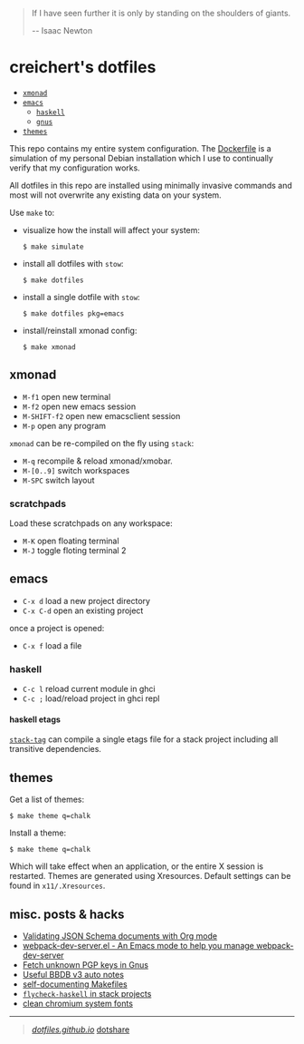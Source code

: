 
> If I have seen further it is only by standing on the shoulders of giants.
>
> -- Isaac Newton

# creichert's dotfiles

- [`xmonad`](#xmonad)
- [`emacs`](#emacs)
  - [`haskell`](#haskell)
  - [`gnus`](#gnus)
- [`themes`](#themes)

This repo contains my entire system configuration. The
[Dockerfile](.circleci/config/Dockerfile) is a simulation of my personal Debian
installation which I use to continually verify that my configuration works.

All dotfiles in this repo are installed using minimally invasive commands and
most will not overwrite any existing data on your system.

Use `make` to:

- visualize how the install will affect your system:

      $ make simulate

- install all dotfiles with `stow`:

      $ make dotfiles

- install a single dotfile with `stow`:

      $ make dotfiles pkg=emacs

- install/reinstall xmonad config:

      $ make xmonad

## xmonad

- `M-f1` open new terminal
- `M-f2` open new emacs session
- `M-SHIFT-f2` open new emacsclient session
- `M-p`  open any program

`xmonad` can be re-compiled on the fly using `stack`:

- `M-q` recompile & reload xmonad/xmobar.
- `M-[0..9]` switch workspaces
- `M-SPC` switch layout

### scratchpads

Load these scratchpads on any workspace:

- `M-K` open floating terminal
- `M-J` toggle floting terminal 2

## emacs

- `C-x d` load a new project directory
- `C-x C-d` open an existing project

once a project is opened:
- `C-x f` load a file

### haskell

- `C-c l` reload current module in ghci
- `C-c ;` load/reload project in ghci repl

#### haskell etags

[`stack-tag`](https://github.com/creichert/stack-tag) can compile a
single etags file for a stack project including all transitive
dependencies.


## themes

Get a list of themes:

    $ make theme q=chalk

Install a theme:

    $ make theme q=chalk

Which will take effect when an application, or the entire X session is
restarted. Themes are generated using Xresources. Default settings can be
found in `x11/.Xresources`.


## misc. posts & hacks

- [Validating JSON Schema documents with Org mode](docs/validate-json-schema-with-org-mode.md)
- [webpack-dev-server.el - An Emacs mode to help you manage webpack-dev-server](https://creichert.io/webpack-dev-server.el)
- [Fetch unknown PGP keys in Gnus](docs/fetch-unknown-pgp-keys-in-gnus.md)
- [Useful BBDB v3 auto notes](docs/useful-bbdb-auto-notes.md)
- [self-documenting Makefiles](docs/self-documenting-makefiles.md)
- [`flycheck-haskell` in stack projects](docs/flycheck-haskell-in-stack-projects.md)
- [clean chromium system fonts](docs/clean-chromium-system-fonts.md)

---

> [_dotfiles.github.io_](https://dotfiles.github.io/)
> [dotshare](http://dotshare.it/dots/1027/)
